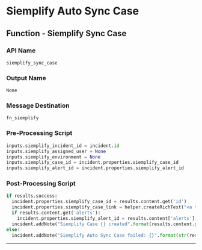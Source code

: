 <!--
    DO NOT MANUALLY EDIT THIS FILE
    THIS FILE IS AUTOMATICALLY GENERATED WITH resilient-sdk codegen
-->

# Siemplify Auto Sync Case

## Function - Siemplify Sync Case

### API Name
`siemplify_sync_case`

### Output Name
`None`

### Message Destination
`fn_siemplify`

### Pre-Processing Script
```python
inputs.siemplify_incident_id = incident.id
inputs.siemplify_assigned_user = None
inputs.siemplify_environment = None
inputs.siemplify_case_id = incident.properties.siemplify_case_id
inputs.siemplify_alert_id = incident.properties.siemplify_alert_id
```

### Post-Processing Script
```python
if results.success:
  incident.properties.siemplify_case_id = results.content.get('id')
  incident.properties.siemplify_case_link = helper.createRichText("<a target='blank' href='{}'>{}</a>".format(results.content.get('siemplify_case_url'), results.content.get('title')))
  if results.content.get('alerts'):
    incident.properties.siemplify_alert_id = results.content['alerts'][0]['identifier']
  incident.addNote("Siemplify Case {} created".format(results.content.get('id')))
else:
  incident.addNote("Siemplify Auto Sync Case failed: {}".format(str(results.content)))
```

---

